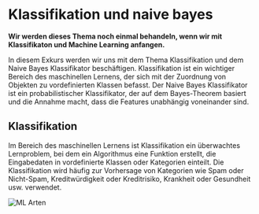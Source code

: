 # Klassifikation und naive bayes


**Wir werden dieses Thema noch einmal behandeln, wenn wir mit Klassifikaton und Machine Learning anfangen.**

In diesem Exkurs werden wir uns mit dem Thema Klassifikation und dem Naive Bayes Klassifikator beschäftigen. Klassifikation ist ein wichtiger Bereich des maschinellen Lernens, der sich mit der Zuordnung von Objekten zu vordefinierten Klassen befasst. Der Naive Bayes Klassifikator ist ein probabilistischer Klassifikator, der auf dem Bayes-Theorem basiert und die Annahme macht, dass die Features unabhängig voneinander sind.

## Klassifikation

Im Bereich des maschinellen Lernens ist Klassifikation ein überwachtes Lernproblem, bei dem ein Algorithmus eine Funktion erstellt, die Eingabedaten in vordefinierte Klassen oder Kategorien einteilt. Die Klassifikation wird häufig zur Vorhersage von Kategorien wie Spam oder Nicht-Spam, Kreditwürdigkeit oder Kreditrisiko, Krankheit oder Gesundheit usw. verwendet.

![ML Arten](https://www.researchgate.net/publication/354960266/figure/fig1/AS:11431281251915131@1718389091562/The-main-types-of-machine-learning-Main-approaches-include-classification-and-regression.tif)
